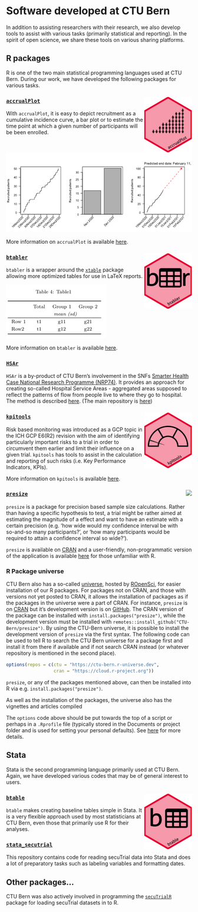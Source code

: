Software developed at CTU Bern
================

In addition to assisting researchers with their research, we also
develop tools to assist with various tasks (primarily statistical and
reporting). In the spirit of open science, we share these tools on
various sharing platforms.

## R packages

R is one of the two main statistical programming languages used at CTU
Bern. During our work, we have developed the following packages for
various tasks.

### [`accrualPlot`](https://github.com/CTU-Bern/accrualPlot) <img src='https://github.com/CTU-Bern/accrualPlot/raw/main/man/figures/logo.png' align="right" height="150">

With `accrualPlot`, it is easy to depict recruitment as a cumulative
incidence curve, a bar plot or to estimate the time point at which a
given number of participants will be been enrolled.

<img src='https://github.com/CTU-Bern/accrualPlot/raw/main/man/figures/README-unnamed-chunk-3-1.png'>

More information on `accrualPlot` is available
[here](https://ctu-bern.github.io/accrualPlot).

### [`btabler`](https://github.com/CTU-Bern/btabler) <img src='https://github.com/CTU-Bern/btabler/raw/main/man/figures/sticker.png' align="right" height="150">

`btabler` is a wrapper around the
[`xtable`](https://cran.r-project.org/web/packages/xtable/) package
allowing more optimized tables for use in LaTeX reports.

<img src='https://github.com/CTU-Bern/btabler/raw/main/vignettes/fig/header.png' class="center">

More information on `btabler` is available
[here](https://ctu-bern.github.io/btabler/).

### [`HSAr`](https://github.com/CTU-Bern/HSAr)

`HSAr` is a by-product of CTU Bern’s involvement in the SNFs [Smarter
Health Case National Research Programme
(NRP74)](http://www.nfp74.ch/en/Pages/Home.aspx). It provides an
approach for creating so-called Hospital Service Areas - aggregated
areas supposed to reflect the patterns of flow from people live to where
they go to hospital. The method is described
[here](https://onlinelibrary.wiley.com/doi/full/10.1111/1475-6773.13275).
(The main repository is [here](https://github.com/aghaynes/HSAr))

### [`kpitools`](https://github.com/CTU-Bern/kpitools) <img src='https://github.com/CTU-Bern/kpitools/raw/main/man/figures/logo.png' align="right" height="150">

Risk based monitoring was introduced as a GCP topic in the ICH GCP
E6(R2) revision with the aim of identifying particularly important risks
to a trial in order to circumvent them earlier and limit their influence
on a given trial. `kpitools` has tools to assist in the calculation and
reporting of such risks (i.e. Key Performance Indicators, KPIs).

More information on `kpitools` is available
[here](https://ctu-bern.github.io/kpitools).

### [`presize`](https://github.com/CTU-Bern/presize) <img src='https://github.com/CTU-Bern/presize/raw/master/man/figures/logo.png' align="right" height="150">

`presize` is a package for precision based sample size calculations.
Rather than having a specific hypothesis to test, a trial might be
rather aimed at estimating the magnitude of a effect and want to have an
estimate with a certain precision (e.g. ‘how wide would my confidence
interval be with so-and-so many participants?’, or ‘how many
participants would be required to attain a confidence interval so
wide?’).

`presize` is available on
[CRAN](https://cran.r-project.org/web/packages/presize) and a
user-friendly, non-programmatic version of the application is available
[here](https://shiny.ctu.unibe.ch/presize/) for those unfamiliar with R.

### R Package universe

CTU Bern also has a so-called
[universe](https://ctu-bern.r-universe.dev), hosted by
[ROpenSci](https://ropensci.org/r-universe/), for easier installation of
our R packages. For packages not on CRAN, and those with versions not
yet posted to CRAN, it allows the installation of packages as if the
packages in the universe were a part of CRAN. For instance, `presize` is
on [CRAN](https://cran.r-project.org/web/packages/presize) but it’s
development version is on [GitHub](https://github.com/CTU-Bern/presize).
The CRAN version of the package can be installed with
`install.packages("presize")`, while the development version must be
installed with `remotes::install_github("CTU-Bern/presize")`. By using
the CTU-Bern universe, it is possible to install the development version
of `presize` via the first syntax. The following code can be used to
tell R to search the CTU Bern universe for a package first and install
it from there if available and if not search CRAN instead (or whatever
repository is mentioned in the second place).

``` r
options(repos = c(ctu = "https://ctu-bern.r-universe.dev",
                  cran = "https://cloud.r-project.org"))
```

`presize`, or any of the packages mentioned above, can then be installed
into R via e.g. `install.packages("presize")`.

As well as the installation of the packages, the universe also has the
vignettes and articles compiled

The `options` code above should be put towards the top of a script or
perhaps in a `.Rprofile` file (typically stored in the Documents or
project folder and is used for setting your personal defaults). See
[here](https://support.rstudio.com/hc/en-us/articles/360047157094-Managing-R-with-Rprofile-Renviron-Rprofile-site-Renviron-site-rsession-conf-and-repos-conf)
for more details.

## Stata

Stata is the second programming language primarily used at CTU Bern.
Again, we have developed various codes that may be of general interest
to users.

### [`btable`](https://github.com/CTU-Bern/btable) <img src='https://github.com/CTU-Bern/btable/raw/main/sticker.png' align="right" height="150">

`btable` makes creating baseline tables simple in Stata. It is a very
flexible approach used by most statisticians at CTU Bern, even those
that primarily use R for their analyses.

### [`stata_secutrial`](https://github.com/CTU-Bern/stata_secutrial)

This repository contains code for reading secuTrial data into Stata and
does a lot of preparatory tasks such as labeling variables and
formatting dates.

## Other packages…

CTU Bern was also actively involved in programming the
[`secuTrialR`](https://github.com/SwissClinicalTrialOrganisation/secuTrialR)
package for loading secuTrial datasets in to R.
